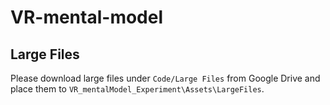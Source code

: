 # VR-mental-model

## Large Files
Please download large files under `Code/Large Files` from Google Drive and place them to `VR_mentalModel_Experiment\Assets\LargeFiles`.
